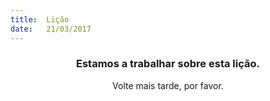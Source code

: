 ```yaml
---
title:  Lição
date:   21/03/2017
---
```


### <center>Estamos a trabalhar sobre esta lição.</center>
<center>Volte mais tarde, por favor.</center>